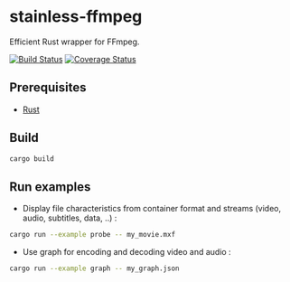 # stainless-ffmpeg
Efficient Rust wrapper for FFmpeg.

[![Build Status](https://github.com/nomalab/stainless-ffmpeg/actions/workflows/main.yml/badge.svg)](https://github.com/nomalab/stainless-ffmpeg/actions/workflows/main.yml)
[![Coverage Status](https://coveralls.io/repos/github/nomalab/stainless-ffmpeg/badge.svg?branch=master)](https://coveralls.io/github/nomalab/stainless-ffmpeg?branch=master)

## Prerequisites
* [Rust](https://rustup.rs/)

## Build

```bash
cargo build
```

## Run examples

- Display file characteristics from container format and streams (video, audio, subtitles, data, ..) :
```bash
cargo run --example probe -- my_movie.mxf
```

- Use graph for encoding and decoding video and audio :
```bash
cargo run --example graph -- my_graph.json
```
